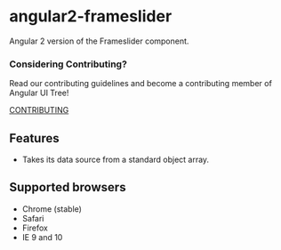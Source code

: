# angular2-frameslider
Angular 2 version of the Frameslider component.

### Considering Contributing?

Read our contributing guidelines and become a contributing member of Angular UI Tree!

[CONTRIBUTING](https://github.com/WilldelaVega777/angular-frameslider/blob/master/CONTRIBUTING.md)


## Features

- Takes its data source from a standard object array.

## Supported browsers
- Chrome (stable)
- Safari
- Firefox
- IE 9 and 10
